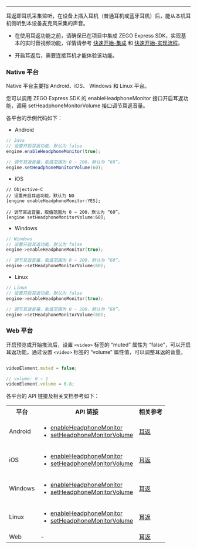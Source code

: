 <Title>如何开启耳返？</Title>



- - -


耳返即耳机采集监听，在设备上插入耳机（普通耳机或蓝牙耳机）后，能从本机耳机侧听到本设备麦克风采集的声音。

<Note title="说明">

- 在使用耳返功能之前，请确保已在项目中集成 ZEGO Express SDK，实现基本的实时音视频功能，详情请参考 [快速开始-集成](/real-time-video-ios-oc/quick-start/integrating-sdk) 和 [快速开始-实现流程](/real-time-video-android-java/quick-start/implementing-video-call)。

- 开启耳返后，需要连接耳机才能体验该功能。

</Note>




### Native 平台

Native 平台主要指 Android、iOS、 Windows 和 Linux 平台。


您可以调用 ZEGO Express SDK 的 enableHeadphoneMonitor 接口开启耳返功能，调用 setHeadphoneMonitorVolume 接口调节耳返音量。

各平台的示例代码如下：

- Android

```java
// Java
// 设置开启耳返功能，默认为 false
engine.enableHeadphoneMonitor(true);

// 调节耳返音量，取值范围为 0 ~ 200，默认为 “60”。
engine.setHeadphoneMonitorVolume(60);
```
- iOS

```objc
// Objective-C
// 设置开启耳返功能，默认为 NO
[engine enableHeadphoneMonitor:YES];

// 调节耳返音量，取值范围为 0 ~ 200，默认为 “60”。
[engine setHeadphoneMonitorVolume:60];
```

- Windows

```cpp
// Windows
// 设置开启耳返功能，默认为 false
engine->enableHeadphoneMonitor(true);

// 调节耳返音量，取值范围为 0 ~ 200，默认为 “60”。
engine->setHeadphoneMonitorVolume(60);
```

- Linux 

```cpp
// Linux
// 设置开启耳返功能，默认为 false
engine->enableHeadphoneMonitor(true);

// 调节耳返音量，取值范围为 0 ~ 200，默认为 “60”。
engine->setHeadphoneMonitorVolume(60);
```

### Web 平台

开启预览或开始推流后，设置 `<video>` 标签的 “muted” 属性为 “false”，可以开启耳返功能。通过设置 `<video>` 标签的 “volume” 属性值，可以调整耳返的音量。

```javascript

videoElement.muted = false;

// volume: 0 ~ 1
videoElement.volume = 0.8;

```

各平台的 API 链接及相关文档参考如下：

<table>
  
  <tbody><tr>
    <th>平台</th>
    <th>API 链接</th>
    <th>相关参考</th>
  </tr>
  <tr>
    <td>Android</td>
    <td><ul><li><a target="_blank" href="https://doc-zh.zego.im/article/api?doc=Express_Video_SDK_API~Java_android~class~im-zego-zegoexpress-zego-express-engine#enable-headphone-monitor">enableHeadphoneMonitor</a></li><li><a target="_blank" href="https://doc-zh.zego.im/article/api?doc=Express_Video_SDK_API~Java_android~class~im-zego-zegoexpress-zego-express-engine#set-headphone-monitor-volume">setHeadphoneMonitorVolume</a></li></ul></td>
    <td><a target="_blank" href="/real-time-video-android-java/audio/headphone-monitor">耳返</a></td>
  </tr>
  <tr>
    <td>iOS</td>
    <td><ul><li><a target="_blank" href="https://doc-zh.zego.im/article/api?doc=Express_Video_SDK_API~objective-c_ios~class~zego-express-engine#enable-headphone-monitor">enableHeadphoneMonitor</a></li><li><a target="_blank" href="https://doc-zh.zego.im/article/api?doc=Express_Video_SDK_API~objective-c_ios~class~zego-express-engine#set-headphone-monitor-volume">setHeadphoneMonitorVolume</a></li></ul></td>
    <td><a target="_blank" href="/real-time-video-ios-oc/audio/headphone-monitor">耳返</a></td>
  </tr>
  <tr>
    <td>Windows</td>
    <td><ul><li><a target="_blank" href="https://doc-zh.zego.im/article/api?doc=Express_Video_SDK_API~CPP_windows~class~zego-express-i-zego-express-engine#enable-headphone-monitor">enableHeadphoneMonitor</a></li><li><a target="_blank" href="https://doc-zh.zego.im/article/api?doc=Express_Video_SDK_API~CPP_windows~class~zego-express-i-zego-express-engine#set-headphone-monitor-volume">setHeadphoneMonitorVolume</a></li></ul></td>
    <td><a target="_blank" href="/real-time-video-windows-cpp/audio/headphone-monitor">耳返</a></td>
  </tr>
  <tr>
    <td>Linux</td>
    <td><ul><li><a target="_blank" href="https://doc-zh.zego.im/article/api?doc=Express_Video_SDK_API~CPP_linux~class~zego-express-i-zego-express-engine#enable-headphone-monitor">enableHeadphoneMonitor</a></li><li><a target="_blank" href="https://doc-zh.zego.im/article/api?doc=Express_Video_SDK_API~CPP_linux~class~zego-express-i-zego-express-engine#set-headphone-monitor-volume">setHeadphoneMonitorVolume</a></li></ul></td>
    <td><a target="_blank" href="/real-time-video-linux-cpp/audio/headphone-monitor">耳返</a></td>
  </tr>
  <tr>
    <td>Web</td>
    <td>
    -
    </td>
    <td><a target="_blank" href="/real-time-video-web/audio/headphone-monitor">耳返</a></td>
  </tr>
</tbody></table>
